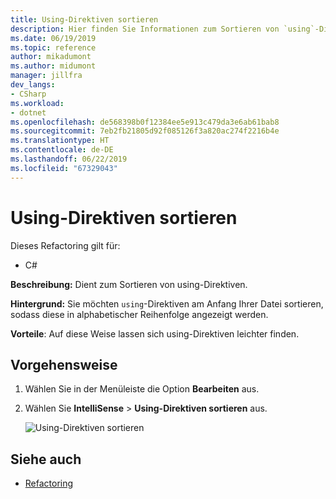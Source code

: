 ```yaml
---
title: Using-Direktiven sortieren
description: Hier finden Sie Informationen zum Sortieren von `using`-Direktiven am Anfang Ihrer Datei in alphabetischer Reihenfolge.
ms.date: 06/19/2019
ms.topic: reference
author: mikadumont
ms.author: midumont
manager: jillfra
dev_langs:
- CSharp
ms.workload:
- dotnet
ms.openlocfilehash: de568398b0f12384ee5e913c479da3e6ab61bab8
ms.sourcegitcommit: 7eb2fb21805d92f085126f3a820ac274f2216b4e
ms.translationtype: HT
ms.contentlocale: de-DE
ms.lasthandoff: 06/22/2019
ms.locfileid: "67329043"
---
```

# <a name="sort-usings"></a>Using-Direktiven sortieren

Dieses Refactoring gilt für:

- C#

**Beschreibung:** Dient zum Sortieren von using-Direktiven.

**Hintergrund:** Sie möchten `using`-Direktiven am Anfang Ihrer Datei sortieren, sodass diese in alphabetischer Reihenfolge angezeigt werden. 

**Vorteile**: Auf diese Weise lassen sich using-Direktiven leichter finden.

## <a name="how-to"></a>Vorgehensweise

1. Wählen Sie in der Menüleiste die Option **Bearbeiten** aus.
2. Wählen Sie **IntelliSense** > **Using-Direktiven sortieren** aus.

   ![Using-Direktiven sortieren](media/sort-usings.png)

## <a name="see-also"></a>Siehe auch

- [Refactoring](../refactoring-in-visual-studio.md)
